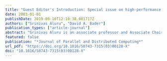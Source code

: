 ```yaml
---
title: "Guest Editor's Introduction: Special issue on high-performance computational biology"
date: 2003-01-01
publishDate: 2019-09-10T12:18:38.081717Z
authors: ["Srinivas Aluru", "David A. Bader"]
publication_types: ["article-journal"]
abstract: "Srinivas Aluru is an associate professor and Associate Chair for Graduate Education in the Department of Electrical and Computer Engineering at Iowa State University. He is affiliated with the Laurence H. Baker Center for Bioinformatics and Biological Statistics, and serves as associate chair for the Bioinformatics and Computational Biology Graduate Program. Earlier, he held faculty positions at New Mexico State University and Syracuse University. He received his B.Tech degree in computer science from the Indian Institute of Technology, Chennai, India, in 1989 and his M.S. and Ph.D. in computer science from Iowa State University in 1991 and 1994, respectively. His research interests include parallel algorithms and applications, bioinformatics and computational biology, and combinatorial scientific computing. He is a recipient of an NSF CAREER Award, an IBM Faculty Award, and a Young Engineering Faculty Research Award from Iowa State University. Dr. Aluru served on program committees and has taken up other leadership roles at several conferences and workshops in the areas of parallel processing, scientific computing, and computational biology. He is a member of ACM, and a senior member of IEEE and IEEE Computer Society. He has co-authored a book and over 40 articles in peer-reviewed journals and conferences.  David A. Bader is an associate professor and Regents’ Lecturer in the Department of Electrical and Computer Engineering of the University of New Mexico (UNM). He received his Ph.D. in electrical engineering in 1995 from the University of Maryland and was awarded a National Science Foundation (NSF) Postdoctoral Research Associateship in Experimental Computer Science before joining UNM in 1998. He is an NSF CAREER Award recipient, an investigator on six NSF awards including three ITR awards, a distinguished speaker in the IEEE Computer Society Distinguished Visitors Program, and is a member of the IBM PERCS team for the DARPA High Productivity Computing Systems program. Dr. Bader serves on the steering committees of the IPDPS and HiPC conferences and is the general co-chair for IPDPS (2004–2005) and vice general chair for HiPC (2002–2003). He has served on numerous conference program committees related to parallel processing and is an associate editor for the ACM Journal of Experimental Algorithmics in the area of parallel algorithms, a senior member of the IEEE Computer Society, and a member of the ACM. Dr. Bader has given several keynote talks on high-performance computing for problems in computational genomics. He has co-authored over 38 articles in peer-reviewed journals and conferences, and his main areas of research are in parallel algorithms, combinatorial optimization, and computational biology and genomics."
featured: false
publication: "*Journal of Parallel and Distributed Computing*"
url_pdf: "https://doi.org/10.1016/S0743-7315(03)00128-X"
doi: "10.1016/S0743-7315(03)00128-X"
---
```


